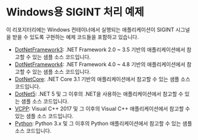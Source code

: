 # Windows용 SIGINT 처리 예제

이 리포지터리에는 Windows 컨테이너에서 실행되는 애플리케이션이 SIGINT 시그널을 받을 수 있도록 구현하는 예제 코드들을 포함하고 있습니다.

- [DotNetFramework3](./src/DotNetFramework3/README.md): .NET Framework 2.0 ~ 3.5 기반의 애플리케이션에서 참고할 수 있는 샘플 소스 코드입니다.
- [DotNetFramework4](./src/DotNetFramework4/README.md): .NET Framework 4.0 ~ 4.8 기반의 애플리케이션에서 참고할 수 있는 샘플 소스 코드입니다.
- [DotNetCore](./src/DotNetCore/README.md): .NET Core 3.1 기반의 애플리케이션에서 참고할 수 있는 샘플 소스 코드입니다.
- [DotNet5](./src/DotNet5/README.md): .NET 5 및 그 이후의 .NET을 사용하는 애플리케이션에서 참고할 수 있는 샘플 소스 코드입니다.
- [VCPP](./src/VCPP/README.md): Visual C++ 2017 및 그 이후의 Visual C++ 애플리케이션에서 참고할 수 있는 샘플 소스 코드입니다.
- [Python](./src/Python/README.md): Python 3.x 및 그 이후의 Python 애플리케이션에서 참고할 수 있는 샘플 소스 코드입니다.
